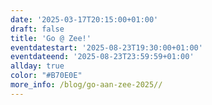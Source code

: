```yaml
---
date: '2025-03-17T20:15:00+01:00'
draft: false
title: 'Go @ Zee!'
eventdatestart: '2025-08-23T19:30:00+01:00'
eventdateend: '2025-08-23T23:59:59+01:00'
allday: true
color: "#B70E0E"
more_info: /blog/go-aan-zee-2025//
---
```


